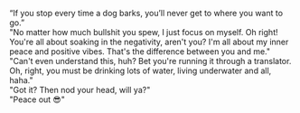 “If you stop every time a dog barks, you’ll never get to where you want to go.”<br>
"No matter how much bullshit you spew, I just focus on myself. Oh right! You're all about soaking in the negativity, aren't you? I'm all about my inner peace and positive vibes. That's the difference between you and me."<br>
"Can't even understand this, huh? Bet you're running it through a translator. Oh, right, you must be drinking lots of water, living underwater and all, haha."<br>
"Got it? Then nod your head, will ya?"<br>
"Peace out 😎"

